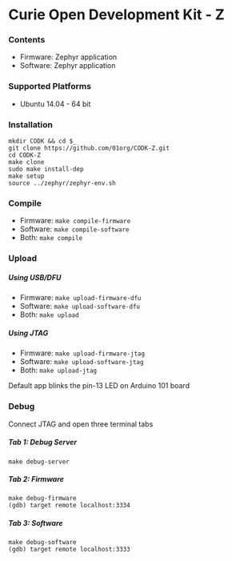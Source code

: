 # Curie Open Development Kit - Z

### Contents

  - Firmware: Zephyr application
  - Software: Zephyr application

### Supported Platforms
 - Ubuntu 14.04 - 64 bit

### Installation
```
mkdir CODK && cd $_
git clone https://github.com/01org/CODK-Z.git
cd CODK-Z
make clone
sudo make install-dep
make setup
source ../zephyr/zephyr-env.sh
```

### Compile
- Firmware: `make compile-firmware`
- Software: `make compile-software`
- Both: `make compile`

### Upload

##### Using USB/DFU
- Firmware: `make upload-firmware-dfu`
- Software: `make upload-software-dfu`
- Both: `make upload`

##### Using JTAG
- Firmware: `make upload-firmware-jtag`
- Software: `make upload-software-jtag`
- Both: `make upload-jtag`

Default app blinks the pin-13 LED on Arduino 101 board

### Debug
Connect JTAG and open three terminal tabs

##### Tab 1: Debug Server
`make debug-server`

##### Tab 2: Firmware
`make debug-firmware`    
`(gdb) target remote localhost:3334`

##### Tab 3: Software
`make debug-software`    
`(gdb) target remote localhost:3333`
